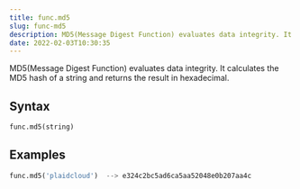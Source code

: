 ```yaml
---
title: func.md5
slug: func-md5
description: MD5(Message Digest Function) evaluates data integrity. It calculates the MD5 hash of a string and returns the result in hexadecimal.
date: 2022-02-03T10:30:35
---
```


MD5(Message Digest Function) evaluates data integrity. It calculates the MD5 hash of a string and returns the result in hexadecimal.

## Syntax
```python
func.md5(string)
```

## Examples
```python
func.md5('plaidcloud')  --> e324c2bc5ad6ca5aa52048e0b207aa4c
```
